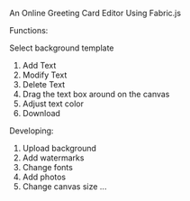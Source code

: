 An Online Greeting Card Editor Using Fabric.js

Functions:

Select background template
1. Add Text
2. Modify Text
3. Delete Text
4. Drag the text box around on the canvas
5. Adjust text color
6. Download


Developing:
1. Upload background
2. Add watermarks
3. Change fonts
4. Add photos
5. Change canvas size ...
